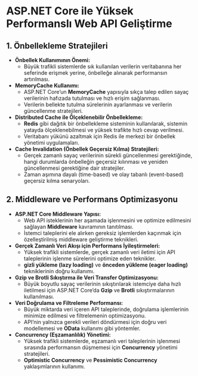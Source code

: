 # ASP.NET Core ile Yüksek Performanslı Web API Geliştirme

## **1. Önbellekleme Stratejileri**

   - **Önbellek Kullanımının Önemi:**
     - Büyük trafikli sistemlerde sık kullanılan verilerin veritabanına her seferinde erişmek yerine, önbelleğe alınarak performansın artırılması.
   - **MemoryCache Kullanımı:**
     - ASP.NET Core’un **MemoryCache** yapısıyla sıkça talep edilen sayaç verilerinin hafızada tutulması ve hızlı erişim sağlanması.
     - Verilerin bellekte tutulma sürelerinin ayarlanması ve verilerin güncellenme stratejileri.
   - **Distributed Cache ile Ölçeklenebilir Önbellekleme:**
     - **Redis** gibi dağıtık bir önbellekleme sisteminin kullanılarak, sistemin yatayda ölçeklenebilmesi ve yüksek trafikte hızlı cevap verilmesi.
     - Veritabanı yükünü azaltmak için Redis ile merkezi bir önbellek yönetimi uygulamaları.
   - **Cache Invalidation (Önbellek Geçersiz Kılma) Stratejileri:**
     - Gerçek zamanlı sayaç verilerinin sürekli güncellenmesi gerektiğinde, hangi durumlarda önbelleğin geçersiz kılınması ve yeniden güncellenmesi gerektiğine dair stratejiler.
     - Zaman aşımına dayalı (time-based) ve olay tabanlı (event-based) geçersiz kılma senaryoları.

## **2. Middleware ve Performans Optimizasyonu**

   - **ASP.NET Core Middleware Yapısı:**
     - Web API isteklerinin her aşamada işlenmesini ve optimize edilmesini sağlayan **Middleware** kavramının tanıtılması.
     - İstemci taleplerini ele alırken gereksiz işlemlerden kaçınmak için özelleştirilmiş middleware geliştirme teknikleri.
   - **Gerçek Zamanlı Veri Akışı için Performans İyileştirmeleri:**
     - Yüksek trafikli sistemlerde, gerçek zamanlı veri iletimi için API taleplerinin işlenme sürelerini optimize eden teknikler.
     - **gizli yükleme (lazy loading)** ve **önceden yükleme (eager loading)** tekniklerinin doğru kullanımı.
   - **Gzip ve Brotli Sıkıştırma ile Veri Transfer Optimizasyonu:**
     - Büyük boyutlu sayaç verilerinin sıkıştırılarak istemciye daha hızlı iletilmesi için ASP.NET Core’da **Gzip** ve **Brotli** sıkıştırmalarının kullanılması.
   - **Veri Doğrulama ve Filtreleme Performansı:**
     - Büyük miktarda veri içeren API taleplerinde, doğrulama işlemlerinin minimize edilmesi ve filtrelemenin optimizasyonu.
     - API’nin yalnızca gerekli verileri döndürmesi için doğru veri modellemesi ve **OData** kullanımı gibi yöntemler.
   - **Concurrency (Eşzamanlılık) Yönetimi:**
     - Yüksek trafikli sistemlerde, eşzamanlı veri taleplerinin işlenmesi sırasında performansın düşmemesi için **Concurrency** yönetimi stratejileri.
     - **Optimistic Concurrency** ve **Pessimistic Concurrency** yaklaşımlarının kullanımı.
